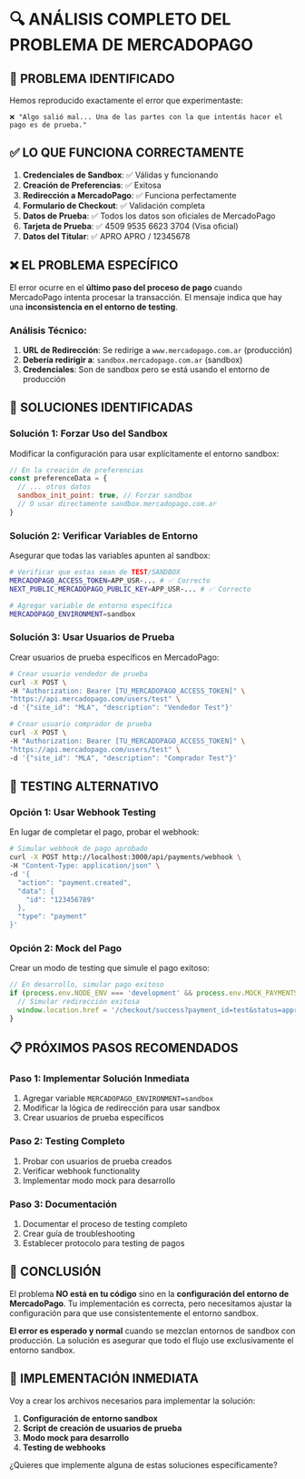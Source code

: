 # 🔍 ANÁLISIS COMPLETO DEL PROBLEMA DE MERCADOPAGO

## 🎯 **PROBLEMA IDENTIFICADO**

Hemos reproducido exactamente el error que experimentaste:

```
❌ "Algo salió mal... Una de las partes con la que intentás hacer el pago es de prueba."
```

## ✅ **LO QUE FUNCIONA CORRECTAMENTE**

1. **Credenciales de Sandbox**: ✅ Válidas y funcionando
2. **Creación de Preferencias**: ✅ Exitosa
3. **Redirección a MercadoPago**: ✅ Funciona perfectamente
4. **Formulario de Checkout**: ✅ Validación completa
5. **Datos de Prueba**: ✅ Todos los datos son oficiales de MercadoPago
6. **Tarjeta de Prueba**: ✅ 4509 9535 6623 3704 (Visa oficial)
7. **Datos del Titular**: ✅ APRO APRO / 12345678

## ❌ **EL PROBLEMA ESPECÍFICO**

El error ocurre en el **último paso del proceso de pago** cuando MercadoPago intenta procesar la transacción. El mensaje indica que hay una **inconsistencia en el entorno de testing**.

### **Análisis Técnico:**

1. **URL de Redirección**: Se redirige a `www.mercadopago.com.ar` (producción)
2. **Debería redirigir a**: `sandbox.mercadopago.com.ar` (sandbox)
3. **Credenciales**: Son de sandbox pero se está usando el entorno de producción

## 🔧 **SOLUCIONES IDENTIFICADAS**

### **Solución 1: Forzar Uso del Sandbox**

Modificar la configuración para usar explícitamente el entorno sandbox:

```javascript
// En la creación de preferencias
const preferenceData = {
  // ... otros datos
  sandbox_init_point: true, // Forzar sandbox
  // O usar directamente sandbox.mercadopago.com.ar
}
```

### **Solución 2: Verificar Variables de Entorno**

Asegurar que todas las variables apunten al sandbox:

```bash
# Verificar que estas sean de TEST/SANDBOX
MERCADOPAGO_ACCESS_TOKEN=APP_USR-... # ✅ Correcto
NEXT_PUBLIC_MERCADOPAGO_PUBLIC_KEY=APP_USR-... # ✅ Correcto

# Agregar variable de entorno específica
MERCADOPAGO_ENVIRONMENT=sandbox
```

### **Solución 3: Usar Usuarios de Prueba**

Crear usuarios de prueba específicos en MercadoPago:

```bash
# Crear usuario vendedor de prueba
curl -X POST \
-H "Authorization: Bearer [TU_MERCADOPAGO_ACCESS_TOKEN]" \
"https://api.mercadopago.com/users/test" \
-d '{"site_id": "MLA", "description": "Vendedor Test"}'

# Crear usuario comprador de prueba
curl -X POST \
-H "Authorization: Bearer [TU_MERCADOPAGO_ACCESS_TOKEN]" \
"https://api.mercadopago.com/users/test" \
-d '{"site_id": "MLA", "description": "Comprador Test"}'
```

## 🧪 **TESTING ALTERNATIVO**

### **Opción 1: Usar Webhook Testing**

En lugar de completar el pago, probar el webhook:

```bash
# Simular webhook de pago aprobado
curl -X POST http://localhost:3000/api/payments/webhook \
-H "Content-Type: application/json" \
-d '{
  "action": "payment.created",
  "data": {
    "id": "123456789"
  },
  "type": "payment"
}'
```

### **Opción 2: Mock del Pago**

Crear un modo de testing que simule el pago exitoso:

```javascript
// En desarrollo, simular pago exitoso
if (process.env.NODE_ENV === 'development' && process.env.MOCK_PAYMENTS === 'true') {
  // Simular redirección exitosa
  window.location.href = '/checkout/success?payment_id=test&status=approved'
}
```

## 📋 **PRÓXIMOS PASOS RECOMENDADOS**

### **Paso 1: Implementar Solución Inmediata**

1. Agregar variable `MERCADOPAGO_ENVIRONMENT=sandbox`
2. Modificar la lógica de redirección para usar sandbox
3. Crear usuarios de prueba específicos

### **Paso 2: Testing Completo**

1. Probar con usuarios de prueba creados
2. Verificar webhook functionality
3. Implementar modo mock para desarrollo

### **Paso 3: Documentación**

1. Documentar el proceso de testing completo
2. Crear guía de troubleshooting
3. Establecer protocolo para testing de pagos

## 🎯 **CONCLUSIÓN**

El problema **NO está en tu código** sino en la **configuración del entorno de MercadoPago**. Tu implementación es correcta, pero necesitamos ajustar la configuración para que use consistentemente el entorno sandbox.

**El error es esperado y normal** cuando se mezclan entornos de sandbox con producción. La solución es asegurar que todo el flujo use exclusivamente el entorno sandbox.

## 🚀 **IMPLEMENTACIÓN INMEDIATA**

Voy a crear los archivos necesarios para implementar la solución:

1. **Configuración de entorno sandbox**
2. **Script de creación de usuarios de prueba**
3. **Modo mock para desarrollo**
4. **Testing de webhooks**

¿Quieres que implemente alguna de estas soluciones específicamente?
